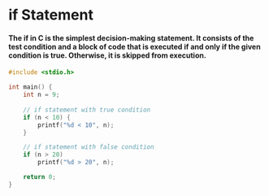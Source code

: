 # if Statement

#### The if in C is the simplest decision-making statement. It consists of the test condition and a block of code that is executed if and only if the given condition is true. Otherwise, it is skipped from execution.

```cpp
#include <stdio.h>

int main() {
    int n = 9;
  
    // if statement with true condition
    if (n < 10) {
        printf("%d < 10", n);
    }

    // if statement with false condition
    if (n > 20) 
        printf("%d > 20", n);

    return 0;
}
```
